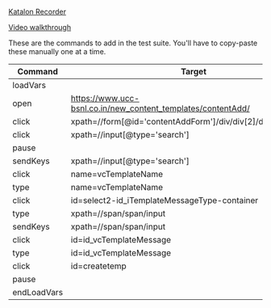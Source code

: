 [Katalon Recorder](https://chrome.google.com/webstore/detail/katalon-recorder-selenium/ljdobmomdgdljniojadhoplhkpialdid)

[Video walkthrough](https://drive.google.com/drive/folders/1kh-XSykRj6w5dGrjZh7sZXjSgvdAGtjU)

These are the commands to add in the test suite. You'll have to copy-paste these manually one at a time. 

| Command     | Target                                                         | Value        |
|-------------|----------------------------------------------------------------|--------------|
| loadVars    | <name of the Test Data file>                                   |              |
| open        | https://www.ucc-bsnl.co.in/new_content_templates/contentAdd/   |              |
| click       | xpath=//form[@id='contentAddForm']/div/div[2]/div/div[3]/label |              |
| click       | xpath=//input[@type='search']                                  |              |
| pause       |                                                                | 1000         |
| sendKeys    | xpath=//input[@type='search']                                  | ${KEY_ENTER} |
| click       | name=vcTemplateName                                            |              |
| type        | name=vcTemplateName                                            | ${name}      |
| click       | id=select2-id_iTemplateMessageType-container                   |              |
| type        | xpath=//span/span/input                                        | region       |
| sendKeys    | xpath=//span/span/input                                        | ${KEY_ENTER} |
| click       | id=id_vcTemplateMessage                                        |              |
| type        | id=id_vcTemplateMessage                                        | ${message}   |
| click       | id=createtemp                                                  |              |
| pause       |                                                                | 2000         |
| endLoadVars |                                                                |              |
